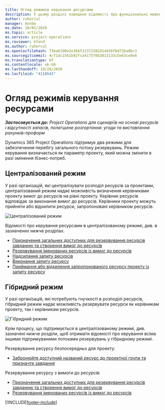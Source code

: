 ```yaml
---
title: Огляд режимів керування ресурсами
description: У цьому розділі наведено відомості про функціональні можливості керування ресурсами в Dynamics 365 Project Operations.
author: ruhercul
manager: Annbe
ms.date: 10/01/2020
ms.topic: article
ms.service: project-operations
ms.reviewer: kfend
ms.author: ruhercul
ms.openlocfilehash: 73ba6190e2e366f22372102d14d26f6d71ba0bc1
ms.sourcegitcommit: 4cf1dc1561b92fca4175f0b3813133c5e63ce8e6
ms.translationtype: HT
ms.contentlocale: uk-UA
ms.lasthandoff: 10/28/2020
ms.locfileid: "4118543"
---
```

# <a name="resource-management-modes-overview"></a>Огляд режимів керування ресурсами

_**Застосовується до:** Project Operations для сценаріїв на основі ресурсів і відсутності запасів, полегшене розгортання: угоди та виставлення рахунків-проформ_


Dynamics 365 Project Operations підтримує два режими для забезпечення перебігу загального потоку резервувань. Режим керування визначається як параметр проекту, який можна змінити в разі змінення бізнес-потреб.    

## <a name="central-mode"></a>Централізований режим
У разі організацій, які централізувати розподіл ресурсів за проектами, централізований режим надає можливість визначення керівниками проекту вимог до ресурсів на рівні проекту. Керівник ресурсів відповідає за виконання вимог до ресурсів. Керівники проекту можуть прийняти або відхилити ресурси, запропоновані керівником ресурсів.

![Централізований режим](./media/resource-management-central.png)

Відомості про керування ресурсами в централізованому режимі, див. в зазначених нижче розділах.

- [Призначення загальних доступних для резервування ресурсів завданню та створення вимог до ресурсів](https://docs.microsoft.com/dynamics365/project-service/assign-generic-bookable-resource)
- [Резервування іменованих ресурсів із вимог до ресурсів](https://docs.microsoft.com/dynamics365/project-service/book-named-resource)
- [Надсилання запиту ресурсів](https://docs.microsoft.com/dynamics365/project-service/submit-resource-request)
- [Виконання запиту ресурсу](https://docs.microsoft.com/dynamics365/project-service/resource-management-fulfill-requests)
- [Приймання або відхилення запропонованого ресурсу проекту із запиту ресурсу](https://docs.microsoft.com/dynamics365/project-service/accept-reject-proposed-resource)

## <a name="hybrid-mode"></a>Гібридний режим
У разі організацій, які потребують гнучкості в розподілі ресурсів, гібридний режим надає можливість резервувати ресурси як керівникам проекту, так і керівникам ресурсів.

![Гібридний режим](./media/resource-management-hybrid.png)

Крім процесу, що підтримується в централізованому режимі, див. зазначені нижче розділи, щоб отримати відомості про керування всіма іншими підтримуваними потоками резервувань у гібридному режимі.

Резервування ресурсу безпосередньо для проекту:
- [Забронюйте доступний названий ресурс до проектної групи та призначте завдання](https://docs.microsoft.com/dynamics365/project-service/assign-named-bookable-resource)

Резервування ресурсу з вимоги до ресурсів:
- [Призначення загальних доступних для резервування ресурсів завданню та створення вимог до ресурсів](https://docs.microsoft.com/dynamics365/project-service/assign-generic-bookable-resource)
- [Резервування іменованих ресурсів із вимог до ресурсів](https://docs.microsoft.com/dynamics365/project-service/book-named-resource)


[!INCLUDE[footer-include](../includes/footer-banner.md)]